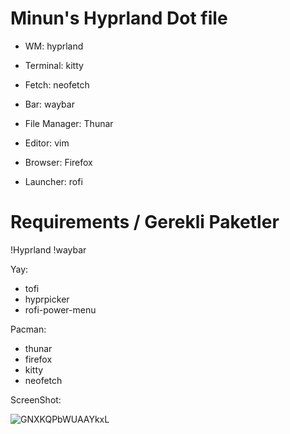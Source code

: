 Minun's Hyprland Dot file
=======

- WM: hyprland

- Terminal: kitty

- Fetch: neofetch

- Bar: waybar

- File Manager: Thunar

- Editor: vim

- Browser: Firefox

- Launcher: rofi

Requirements / Gerekli Paketler
============

!Hyprland
!waybar

Yay:

- tofi
- hyprpicker
- rofi-power-menu

Pacman:
- thunar 
- firefox
- kitty
- neofetch

ScreenShot:

![GNXKQPbWUAAYkxL](https://github.com/hminun/hyprdots/assets/144273031/250fb21a-8cc5-4d01-b415-58fc8f127c5c)
